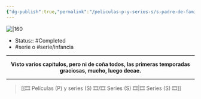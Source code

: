 ```yaml
---
{"dg-publish":true,"permalink":"/peliculas-p-y-series-s/s-padre-de-familia/"}
---
```



![|160](https://m.media-amazon.com/images/M/MV5BODEwZjEzMjAtNjQxMy00Yjc4LWFlMDAtYjhjZTAxNDU3OTg3XkEyXkFqcGdeQXVyOTM2NTM4MjA@._V1_SX300.jpg)

- Status:: #Completed 
- #serie o #serie/infancia 

---

**<center>Visto varios capítulos, pero ni de coña todos, las primeras temporadas graciosas, mucho, luego decae.</center>**


---

> [[🎞️ Películas (P) y series (S) 🎞️/🎞️ Series (S) 🎞️\|🎞️ Series (S) 🎞️]]